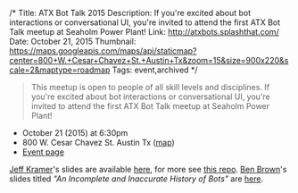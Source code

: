 /*
Title: ATX Bot Talk 2015
Description: If you're excited about bot interactions or conversational UI, you're invited to attend the first ATX Bot Talk meetup at Seaholm Power Plant! 
Link: http://atxbots.splashthat.com/
Date: October 21, 2015
Thumbnail: https://maps.googleapis.com/maps/api/staticmap?center=800+W.+Cesar+Chavez+St.+Austin+Tx&zoom=15&size=900x220&scale=2&maptype=roadmap
Tags: event,archived
*/



> This meetup is open to people of all skill levels and disciplines. If you're excited about bot interactions or conversational UI, you're invited to attend the first ATX Bot Talk meetup at Seaholm Power Plant!


- October 21 (2015) at 6:30pm
- 800 W. Cesar Chavez St. Austin Tx ([map](https://www.google.com/maps/dir/Current+Location/800+W.+Cesar+Chavez+St.+Austin+Tx))
- [Event page](http://atxbots.splashthat.com/)


[Jeff Kramer](https://twitter.com/jeffk)'s slides are available [here](http://www.slideshare.net/jeffkramer1/atx-bot-talk-hello-pybot), for more see [this repo](https://github.com/jeffk/pybot). [Ben Brown](https://twitter.com/benbrown)'s slides titled _"An Incomplete and Inaccurate History of Bots"_ are [here](http://www.slideshare.net/xoxco/an-incomplete-and-inaccurate-history-of-bots).
